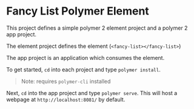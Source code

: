# Fancy List Polymer Element

This project defines a simple polymer 2 element project and a polymer 2 app project.

The element project defines the element (`<fancy-list></fancy-list>`)

The app project is an application which consumes the element.

To get started, `cd` into each project and type `polymer install`.

> Note: requires `polymer-cli` installed

Next, `cd` into the app project and type `polymer serve`. This will host a webpage at `http://localhost:8081/` by default.